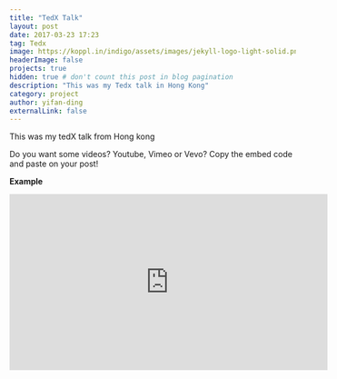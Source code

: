 ```yaml
---
title: "TedX Talk"
layout: post
date: 2017-03-23 17:23
tag: Tedx
image: https://koppl.in/indigo/assets/images/jekyll-logo-light-solid.png
headerImage: false
projects: true
hidden: true # don't count this post in blog pagination
description: "This was my Tedx talk in Hong Kong"
category: project
author: yifan-ding
externalLink: false
---
```


This was my tedX talk from Hong kong

Do you want some videos? Youtube, Vimeo or Vevo? Copy the embed code and paste on your post!

**Example**

<iframe width="560" height="310" src="https://www.youtube.com/watch?v=5K_hUqz62_E" frameborder="0" allowfullscreen></iframe>
